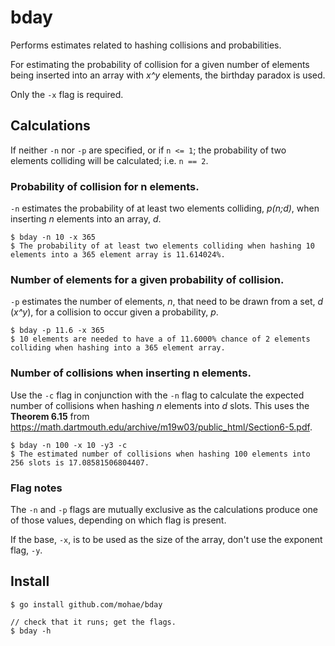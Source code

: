 # bday
Performs estimates related to hashing collisions and probabilities.  

For estimating the probability of collision for a given number of elements being inserted into an array with _x^y_ elements, the birthday paradox is used.

Only the `-x` flag is required.

## Calculations
If neither `-n` nor `-p` are specified, or if `n <= 1`; the probability of two elements colliding will be calculated; i.e. `n == 2`.

### Probability of collision for n elements.
`-n` estimates the probability of at least two elements colliding, _p(n;d)_, when inserting _n_ elements into an array, _d_.  

    $ bday -n 10 -x 365
	$ The probability of at least two elements colliding when hashing 10 elements into a 365 element array is 11.614024%.

### Number of elements for a given probability of collision.
`-p` estimates the number of elements, _n_, that need to be drawn from a set, _d_ (_x^y_), for a collision to occur given a probability, _p_.

    $ bday -p 11.6 -x 365
	$ 10 elements are needed to have a of 11.6000% chance of 2 elements colliding when hashing into a 365 element array.

### Number of collisions when inserting n elements.
Use the `-c` flag in conjunction with the `-n` flag to calculate the expected number of collisions when hashing _n_ elements into _d_ slots.  This uses the __Theorem 6.15__ from https://math.dartmouth.edu/archive/m19w03/public_html/Section6-5.pdf.

    $ bday -n 100 -x 10 -y3 -c
    $ The estimated number of collisions when hashing 100 elements into 256 slots is 17.08581506804407.

### Flag notes
The `-n` and `-p` flags are mutually exclusive as the calculations produce one of those values, depending on which flag is present.

If the base, `-x`, is to be used as the size of the array, don't use the exponent flag, `-y`.

## Install

    $ go install github.com/mohae/bday

    // check that it runs; get the flags.
    $ bday -h
